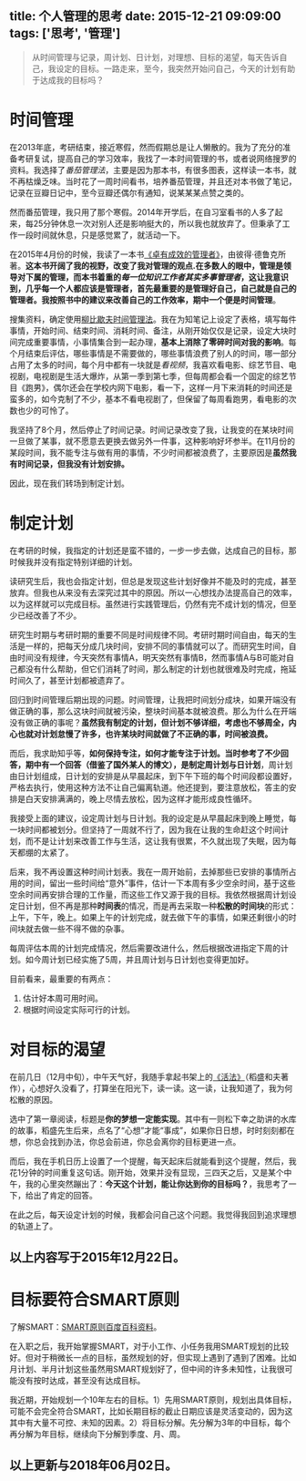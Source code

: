 title: 个人管理的思考
date: 2015-12-21 09:09:00
tags: ['思考', '管理']
---

> 从时间管理与记录，周计划、日计划，对理想、目标的渴望，每天告诉自己，我设定的目标。一路走来，至今，我突然开始问自己，今天的计划有助于达成我的目标吗？



<!--more-->



# 时间管理


在2013年底，考研结束，接近寒假，然而假期总是让人懒散的。我为了充分的准备考研复试，提高自己的学习效率，我找了一本时间管理的书，或者说网络搜罗的资料。我选择了*番茄管理法*，主要是因为那本书，有很多图表，这样读一本书，就不再枯燥乏味。当时花了一周时间看书，培养番茄管理，并且还对本书做了笔记，记录在豆瓣日记中，至今豆瓣还偶尔有通知，说某某某点赞之类的。


然而番茄管理，我只用了那个寒假。2014年开学后，在自习室看书的人多了起来，每25分钟休息一次对别人还是影响挺大的，所以我也就放弃了。但秉承了工作一段时间就休息，只是感觉累了，就活动一下。


在2015年4月份的时候，我读了一本书[《卓有成效的管理者》][卓有成效的管理者]，由彼得·德鲁克所著。**这本书开阔了我的视野，改变了我对管理的观点.**在多数人的眼中，管理是领导对下属的管理，而本书着重的*每一位知识工作者其实多事管理者*，这让我意识到，**几乎每一个人都应该是管理者，首先最重要的是管理好自己，自己就是自己的管理者**。我按照书中的建议来改善自己的工作效率，期中一个便是**时间管理**。


搜集资料，确定使用[柳比歇夫时间管理法][柳比歇夫时间管理法]。我在为知笔记上设定了表格，填写每件事情，开始时间、结束时间、消耗时间、备注，从刚开始仅仅是记录，设定大块时间完成重要事情，小事情集合到一起办理，**基本上消除了零碎时间对我的影响**。每个月结束后评估，哪些事情是不需要做的，哪些事情浪费了别人的时间，哪一部分占用了太多的时间，每个月中都有一块就是*看视频*，我喜欢看电影、综艺节目、电视剧，电视剧是生活大爆炸，从第一季到第七季，但每周都会看一个固定的综艺节目《跑男》，偶尔还会在学校内网下电影，看一下，这样一月下来消耗的时间还是蛮多的，如今克制了不少，基本不看电视剧了，但保留了每周看跑男，看电影的次数也少的可怜了。


我坚持了8个月，然后停止了时间记录。时间记录改变了我，让我变的在某块时间一旦做了某事，就不愿意去更换去做另外一件事，这种影响好坏参半。在11月份的某段时间，我不能专注与做有用的事情，不少时间都被浪费了，主要原因是**虽然我有时间记录，但我没有计划安排。**

因此，现在我们转场到制定计划。


# 制定计划


在考研的时候，我指定的计划还是蛮不错的，一步一步去做，达成自己的目标，那时候我并没有指定特别详细的计划。

读研究生后，我也会指定计划，但总是发现这些计划好像并不能及时的完成，甚至放弃。但我也从来没有去深究过其中的原因。所以一心想找办法提高自己的效率，以为这样就可以完成目标。虽然进行实践管理后，仍然有完不成计划的情况，但至少已经改善了不少。

研究生时期与考研时期的重要不同是时间规律不同。考研时期时间自由，每天的生活是一样的，把每天分成几块时间，安排不同的事情就可以了。而研究生时间，自由时间没有规律，今天突然有事情A，明天突然有事情B，然而事情A与B可能对自己都没有什么帮助，但它们消耗了时间，那么制定的计划也就很难及时完成，拖延时间久了，甚至计划都被遗弃了。


回归到时间管理后期出现的问题。时间管理，让我把时间划分成块，如果开端没有做正确的事，那么这块时间就被污染，整块时间基本就被浪费。那么为什么在开端没有做正确的事呢？**虽然我有制定的计划，但计划不够详细，考虑也不够周全，内心也就对计划怠慢了许多，也许某块时间就做了不正确的事，时间被浪费。**


而后，我求助知乎等，**如何保持专注，如何才能专注于计划。**当时参考了不少回答，期中有一个回答（借鉴了国外某人的博文），是制定**周计划与日计划**，周计划由日计划组成，日计划的安排是从早晨起床，到下午下班的每个时间段都设置好，严格去执行，使用这种方法不让自己偏离轨道。他还提到，要注意放松，答主的安排是白天安排满满的，晚上尽情去放松，因为这样才能形成良性循环。


我接受上面的建议，设定周计划与日计划。我的设定是从早晨起床到晚上睡觉，每一块时间都被划分。但坚持了一周就不行了，因为我在让我的生命赶这个时间计划，而不是让计划来改善工作与生活，这让我有很累，不久就出现了失眠，因为每天都绷的太紧了。


后来，我不再设置这种时间计划表。我在一周开始前，去掉那些已安排的事情所占用的时间，留出一些时间给“意外”事件，估计一下本周有多少空余时间，基于这些空余时间再安排合理的工作量，而这些工作又源于我的目标。我依然根据周计划设定日计划，但不再是那种**时间表**的情况，而是再去采取一种**松散的时间块**的形式：上午，下午，晚上。如果上午的计划完成，就去做下午的事情，如果还剩很小的时间块就去做一些不得不做的杂事。


每周评估本周的计划完成情况，然后需要改进什么，然后根据改进指定下周的计划。如今周计划已经实施了5周，并且周计划与日计划也变得更加好。

目前看来，最重要的有两点：
1. 估计好本周可用时间。
2. 根据时间设定实际可行的计划。


# 对目标的渴望


在前几日（12月中旬），中午天气好，我随手拿起书架上的[《活法》][活法]（稻盛和夫著作），心想好久没看了，打算坐在阳光下，读一读。这一读，让我知道了，我为何松散的原因。


选中了第一章阅读，标题是**你的梦想一定能实现**。其中有一则松下幸之助讲的水库的故事，稻盛先生后来，点名了“心想”才能“事成”，如果你日日想，时时刻刻都在想，你总会找到办法，你总会前进，你总会离你的目标更进一点。

而后，我在手机日历上设置了一个提醒，每天起床后就能看到这个提醒，然后，我花1分钟的时间重复这句话。刚开始，效果并没有显现，三四天之后，又是某个中午，我的心里突然蹦出了：**今天这个计划，能让你达到你的目标吗？**，我思考了一下，给出了肯定的回答。

在此之后，每天设定计划的时候，我都会问自己这个问题。我觉得我回到追求理想的轨道上了。


以上内容写于2015年12月22日。
------------------------------

# 目标要符合SMART原则

了解SMART：[SMART原则百度百科资料](https://baike.baidu.com/item/SMART原则/8575850?fr=aladdin)。

在入职之后，我开始掌握SMART，对于小工作、小任务我用SMART规划的比较好。但对于稍微长一点的目标，虽然规划的好，但实现上遇到了遇到了困难。比如月计划、半月计划这些虽然用SMART规划好了，但中间的许多未知性，让我很可能没有按时达成，甚至没有达成目标。

我近期，开始规划一个10年左右的目标。1）先用SMART原则，规划出具体目标，可能不会完全符合SMART，比如长期目标的截止日期应该是灵活变动的，因为这其中有大量不可控、未知的因素。2）将目标分解。先分解为3年的中目标，每个再分解为年目标，继续向下分解到季度、月、周。

以上更新与2018年06月02日。
------------------------------




[卓有成效的管理者]:http://book.douban.com/subject/1322025/
[柳比歇夫时间管理法]:http://baike.baidu.com/link?url=F0YOLiUH9XizKOJK4YqmYHuVt5ge_ZdFcI8YJCJoINaJ9-06LNrl8wOBFPDeDyhfgZCj_GZjEb4-O6r1SYqp0K#2
[活法]:http://book.douban.com/subject/10565381/